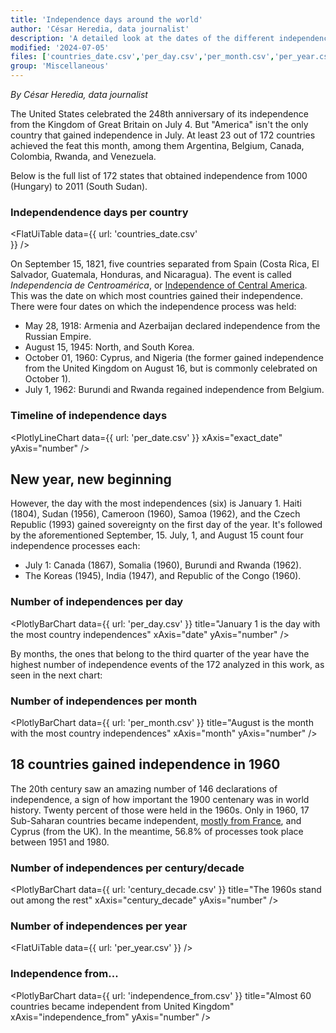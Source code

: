 ```yaml
---
title: 'Independence days around the world'
author: 'César Heredia, data journalist'
description: 'A detailed look at the dates of the different independence days in 172 selected countries or territories'
modified: '2024-07-05'
files: ['countries_date.csv','per_day.csv','per_month.csv','per_year.csv','per_date.csv','century_decade.csv','independence_from.csv',]
group: 'Miscellaneous'
---
```


*By César Heredia, data journalist*

The United States celebrated the 248th anniversary of its independence from the Kingdom of Great Britain on July 4. But "America" isn't the only country that gained independence in July. At least 23 out of 172 countries achieved the feat this month, among them Argentina, Belgium, Canada, Colombia, Rwanda, and Venezuela.

Below is the full list of 172 states that obtained independence from 1000 (Hungary) to 2011 (South Sudan).

### Independendence days per country
<FlatUiTable
  data={{
    url: 'countries_date.csv'    
  }}
/>

On September 15, 1821, five countries separated from Spain (Costa Rica, El Salvador, Guatemala, Honduras, and Nicaragua). The event is called *Independencia de Centroamérica*, or [Independence of Central America](https://en.wikipedia.org/wiki/Act_of_Independence_of_Central_America). This was the date on which most countries gained their independence. There were four dates on which the independence process was held:

 - May 28, 1918: Armenia and Azerbaijan declared independence from the Russian Empire.
 - August 15, 1945: North, and South Korea.
 - October 01, 1960: Cyprus, and Nigeria (the former gained independence from the United Kingdom on August 16, but is commonly celebrated on October 1).
 - July 1, 1962: Burundi and Rwanda regained independence from Belgium.


### Timeline of independence days
<PlotlyLineChart
  data={{
    url: 'per_date.csv'
  }}
  xAxis="exact_date"
  yAxis="number"
/>

## New year, new beginning

However, the day with the most independences (six) is January 1. Haiti (1804), Sudan (1956), Cameroon (1960), Samoa (1962), and the Czech Republic (1993) gained sovereignty on the first day of the year. It's followed by the aforementioned September, 15. July, 1, and August 15 count four independence processes each:

-  July 1: Canada (1867), Somalia (1960), Burundi and Rwanda (1962).
-  The Koreas (1945), India (1947), and Republic of the Congo (1960).

### Number of independences per day
<PlotlyBarChart
  data={{
    url: 'per_day.csv'
  }}
  title="January 1 is the day with the most country independences"
  xAxis="date"
  yAxis="number"
/>

By months, the ones that belong to the third quarter of the year have the highest number of independence events of the 172 analyzed in this work, as seen in the next chart:

### Number of independences per month
<PlotlyBarChart
  data={{
    url: 'per_month.csv'
  }}
  title="August is the month with the most country independences"
  xAxis="month"
  yAxis="number"
/>

## 18 countries gained independence in 1960

The 20th century saw an amazing number of 146 declarations of independence, a sign of how important the 1900 centenary was in world history. Twenty percent of those were held in the 1960s. Only in 1960, 17 Sub-Saharan countries became independent, [mostly from France](https://www.france24.com/en/20100214-1960-year-independence), and Cyprus (from the UK). In the meantime, 56.8% of processes took place between 1951 and 1980.

### Number of independences per century/decade
<PlotlyBarChart
  data={{
    url: 'century_decade.csv'
  }}
  title="The 1960s stand out among the rest"
  xAxis="century_decade"
  yAxis="number"
/>

### Number of independences per year
<FlatUiTable
  data={{
    url: 'per_year.csv'
  }}
/>

### Independence from...
<PlotlyBarChart
  data={{
    url: 'independence_from.csv'
  }}
  title="Almost 60 countries became independent from United Kingdom"
  xAxis="independence_from"
  yAxis="number"
/>
